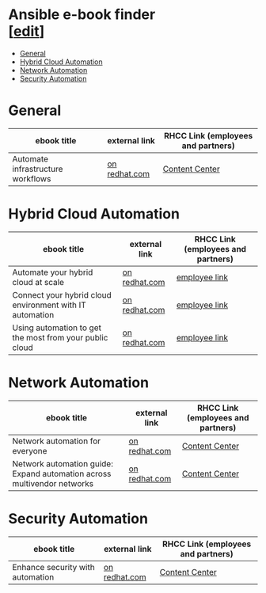 <h1> Ansible e-book finder<div class="editlink">[<a target="_new" href="https://github.com/ansible/slides/edit/main/ebooks.md">edit</a>]</div></h1>

- [General](#general)
- [Hybrid Cloud Automation](#hybrid-cloud-automation)
- [Network Automation](#network-automation)
- [Security Automation](#security-automation)


# General

<table>
<thead>
<tr>
<th>ebook title</th>
<th>external link</th>
<th>RHCC Link (employees and partners)</th>
</tr>
</thead>
<tbody>
<tr>
<td>Automate infrastructure workflows</td>
<td><a target="_blank" href="https://www.redhat.com/en/engage/infra-automation-ebook-s-202009020400">on redhat.com</a></td>
<td><a  target="_blank" href="https://content.redhat.com/content/rhcc/us/en/assets/display.html?id=ed02d47c-64e1-4954-bf97-367641cdcbc7">Content Center</a></td>
</tr>
</tbody>
</table>

# Hybrid Cloud Automation

<table>
<thead>
<tr>
<th>ebook title</th>
<th>external link</th>
<th>RHCC Link (employees and partners)</th>
</tr>
</thead>
<tbody>
<tr>
<td>Automate your hybrid cloud at scale</td>
<td><a target="_blank" href="https://www.redhat.com/en/engage/automate-hybrid-cloud-20221006">on redhat.com</a></td>
<td><a  target="_blank" href="https://www.redhat.com/en/resources/automate-your-hybrid-cloud-ebook">employee link</a></td>
</tr>
<tr>
<td>Connect your hybrid cloud environment with IT automation</td>
<td><a target="_blank" href="https://www.redhat.com/en/engage/hybrid-cloud-environment-20220412">on redhat.com</a></td>
<td><a  target="_blank" href="https://www.redhat.com/en/resources/connect-hybrid-environments-with-automation-e-book">employee link</a></td>
</tr>
<tr>
<td>Using automation to get the most from your public cloud</td>
<td><a target="_blank" href="https://www.redhat.com/en/engage/automation-public-cloud-20221014">on redhat.com</a></td>
<td><a  target="_blank" href="https://www.redhat.com/en/resources/using-automation-public-cloud-detail">employee link</a></td>
</tr>
</tbody>
</table>

# Network Automation

<table>
<thead>
<tr>
<th>ebook title</th>
<th>external link</th>
<th>RHCC Link (employees and partners)</th>
</tr>
</thead>
<tbody>
<tr>
<td>Network automation for everyone</td>
<td><a target="_blank" href="https://www.redhat.com/en/engage/network-automation-everyone-s-202101221234">on redhat.com</a></td>
<td><a  target="_blank" href="https://content.redhat.com/content/rhcc/us/en/assets/display.html?id=026234ee-52b2-4cb4-84b8-66489678236a">Content Center</a></td>
</tr>
<tr>
<td>Network automation guide: Expand automation across multivendor networks</td>
<td><a target="_blank" href="https://www.redhat.com/en/engage/network-automation-guide-20221202">on redhat.com</a></td>
<td><a  target="_blank" href="https://content.redhat.com/content/rhcc/us/en/assets/display.html?id=5c47feab-360d-42c4-8335-d7199cee4985">Content Center</a></td>
</tr>
</tbody>
</table>

# Security Automation

<table>
<thead>
<tr>
<th>ebook title</th>
<th>external link</th>
<th>RHCC Link (employees and partners)</th>
</tr>
</thead>
<tbody>
<tr>
<td>Enhance security with automation</td>
<td><a target="_blank" href="https://www.redhat.com/en/engage/security-with-automation-20230412">on redhat.com</a></td>
<td><a  target="_blank" href="https://content.redhat.com/content/rhcc/us/en/assets/display.html?id=95e8deff-fe33-4a2e-8788-33d48169cbbf">Content Center</a></td>
</tr>
</tbody>
</table>
